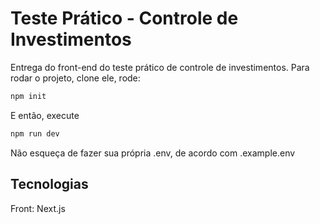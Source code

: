 # Teste Prático - Controle de Investimentos

Entrega do front-end do teste prático de controle de investimentos.
Para rodar o projeto, clone ele, rode:

```bash
npm init
```

E então, execute

```bash
npm run dev
```

Não esqueça de fazer sua própria .env, de acordo com .example.env

## Tecnologias

Front: Next.js
